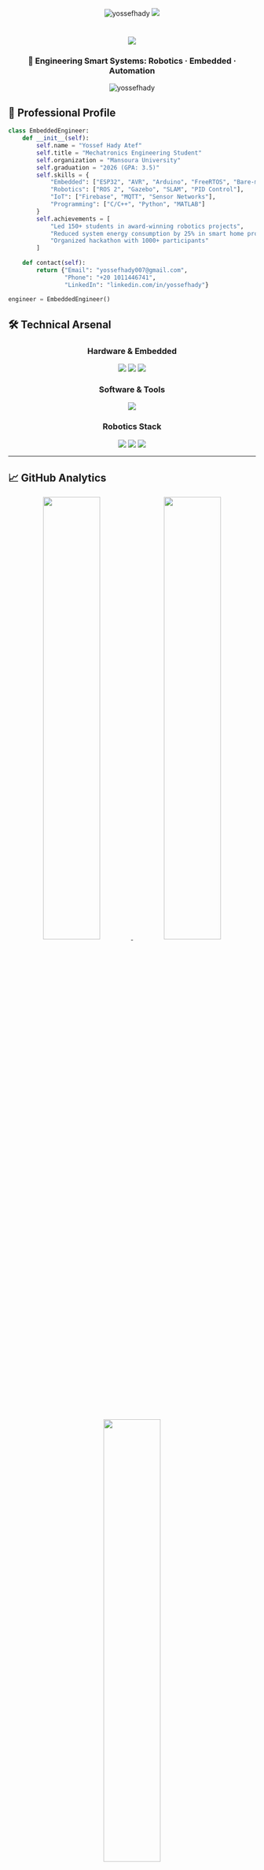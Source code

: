 <div align="center">
  <img src="https://komarev.com/ghpvc/?username=yossefhady&label=Profile%20views&color=0e75b6&style=flat" alt="yossefhady" /> 
  <img src="https://visitor-badge.laobi.icu/badge?page_id=yossefhady.yossefhady" />
</div>

<h1 align="center">
  <img src="https://readme-typing-svg.herokuapp.com/?font=Righteous&size=35&center=true&vCenter=true&width=500&height=70&duration=4000&lines=Hi+There!+👋;I'm+Yossef+Hady!;Embedded+Systems+Engineer;Robotics+Specialist;IoT+Developer" />
</h1>

<h3 align="center">🔭 Engineering Smart Systems: Robotics · Embedded · Automation</h3>

<div align="center">
  <img src="https://github-profile-trophy.vercel.app/?username=yossefhady&theme=onedark&row=1&column=7" alt="yossefhady" />
</div>

## 🚀 Professional Profile

```python
class EmbeddedEngineer:
    def __init__(self):
        self.name = "Yossef Hady Atef"
        self.title = "Mechatronics Engineering Student"
        self.organization = "Mansoura University"
        self.graduation = "2026 (GPA: 3.5)"
        self.skills = {
            "Embedded": ["ESP32", "AVR", "Arduino", "FreeRTOS", "Bare-metal"],
            "Robotics": ["ROS 2", "Gazebo", "SLAM", "PID Control"],
            "IoT": ["Firebase", "MQTT", "Sensor Networks"],
            "Programming": ["C/C++", "Python", "MATLAB"]
        }
        self.achievements = [
            "Led 150+ students in award-winning robotics projects",
            "Reduced system energy consumption by 25% in smart home project",
            "Organized hackathon with 1000+ participants"
        ]
        
    def contact(self):
        return {"Email": "yossefhady007@gmail.com", 
                "Phone": "+20 1011446741",
                "LinkedIn": "linkedin.com/in/yossefhady"}

engineer = EmbeddedEngineer()
```



## 🛠️ Technical Arsenal

<div align="center"> <h3>Hardware & Embedded</h3> <img src="https://img.shields.io/badge/ESP32-000000?style=for-the-badge&logo=espressif&logoColor=white" /> <img src="https://img.shields.io/badge/Arduino-00979D?style=for-the-badge&logo=Arduino&logoColor=white" /> <img src="https://img.shields.io/badge/Raspberry%20Pi-A22846?style=for-the-badge&logo=Raspberry%20Pi&logoColor=white" /> <h3>Software & Tools</h3> <img src="https://skillicons.dev/icons?i=c,cpp,python,matlab,bash,cmake,git,github,docker,linux" /> <h3>Robotics Stack</h3> <img src="https://img.shields.io/badge/ROS%202-22314E?style=for-the-badge&logo=ros&logoColor=white" /> <img src="https://img.shields.io/badge/Gazebo-FF6F00?style=for-the-badge&logo=gazebo&logoColor=white" /> <img src="https://img.shields.io/badge/FreeRTOS-00979D?style=for-the-badge&logo=freertos&logoColor=white" /> </div>

---

## 📈 GitHub Analytics
<div align="center"> <a href="https://git.io/streak-stats"> <img src="https://streak-stats.demolab.com?user=yossefhady&theme=dark&hide_border=true&date_format=j%20M%5B%20Y%5D" width="48%" /> </a> <img src="https://github-readme-stats.vercel.app/api?username=yossefhady&show_icons=true&theme=radical" width="48%" /> <img src="https://github-readme-stats.vercel.app/api/top-langs/?username=yossefhady&layout=compact&theme=radical" width="48%" /> <!-- Standard GitHub Contribution Graph --> <img src="https://github-readme-activity-graph.vercel.app/graph?username=yossefhady&theme=github-compact" width="90%" /> </div>

---

## 🏆 Notable Projects
<div align="center">
  <h3>Self-Balancing Robot</h3>
  <img src="https://github.com/yossefhady/Self-Balance/blob/main/docs/gazebo_screenshot.png" width="60%" style="border-radius: 10px; border: 2px solid #444"/>
  <p>ROS 2 controlled delivery robot with ESP32 and custom PID algorithm</p>
  <a href="https://github.com/yossefhady/Self-Balance">View on GitHub</a>
</div>

---

## 🤝 Let's Collaborate!
<div align="center"> <a href="https://linkedin.com/in/yossefhady" target="_blank"> <img src="https://img.shields.io/badge/LinkedIn-0077B5?style=for-the-badge&logo=linkedin&logoColor=white" /> </a> <a href="mailto:yossefhady007@gmail.com"> <img src="https://img.shields.io/badge/Gmail-D14836?style=for-the-badge&logo=gmail&logoColor=white" /> </a> <a href="https://github.com/yossefhady"> <img src="https://img.shields.io/badge/GitHub-100000?style=for-the-badge&logo=github&logoColor=white" /> </a> </div><h3 align="center"> <img src="https://readme-typing-svg.herokuapp.com/?font=Righteous&size=25&center=true&vCenter=true&width=500&height=70&duration=4000&lines=Let's+build+the+future+of+embedded+systems!;Reach+out+to+collaborate+👨‍💻" /> </h3>
